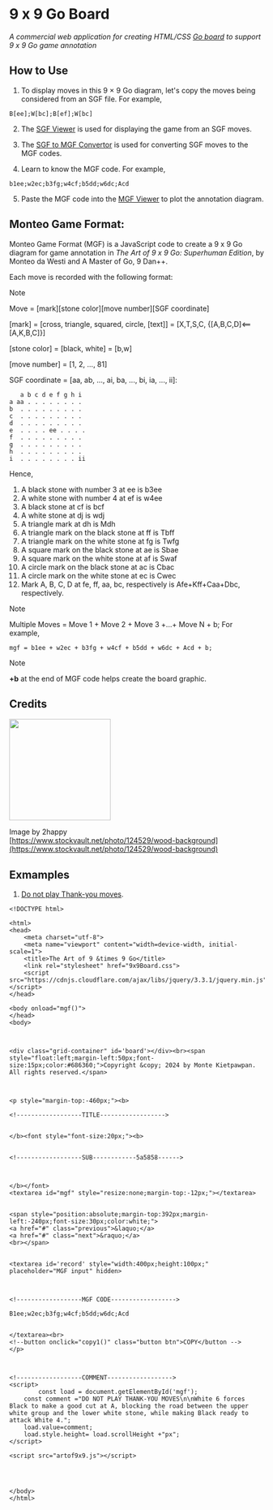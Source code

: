 # 9 x 9 Go Board
_A commercial web application for creating HTML/CSS [Go board](https://kietpawpan.github.io/9x9go/) to support 9 x 9 Go game annotation_

## How to Use
1. To display moves in this 9 &times; 9 Go diagram, let's copy the moves being considered   from an SGF file. For example,
```
B[ee];W[bc];B[ef];W[bc]
```
2. The [SGF Viewer](https://kietpawpan.github.io/9x9go/SGFviewer.html) is used for displaying the game from an SGF moves.
3. The [SGF to MGF Convertor](https://kietpawpan.github.io/9x9go/mgf.html) is used for converting SGF moves to the MGF codes.

4. Learn to know the MGF code. For example,
```
b1ee;w2ec;b3fg;w4cf;b5dd;w6dc;Acd
```
5. Paste the MGF code into the [MGF Viewer](https://kietpawpan.github.io/9x9go/MGFviewer.html) to plot the annotation diagram.
   
## Monteo Game Format:
Monteo Game Format (MGF) is a JavaScript code to create a 9 x 9 Go diagram for game annotation in _The Art of 9 x 9 Go: Superhuman Edition_, by Monteo da Westi and A Master of Go, 9 Dan++.

Each move is recorded with the following format:
> [!NOTE]  
> Move = [mark][stone color][move number][SGF coordinate]
> 
> [mark] = [cross, triangle, squared, circle, [text]] = [X,T,S,C, {[A,B,C,D]<==[A,K,B,C]}]
> 
> [stone color] = [black, white] = [b,w]
> 
> [move number] = [1, 2, ..., 81]
>
> SGF coordinate = [aa, ab, ..., ai, ba, ..., bi, ia, ..., ii]:

```
   a b c d e f g h i
a aa . . . . . . . .
b  . . . . . . . . .
c  . . . . . . . . .
d  . . . . . . . . .
e  . . . . ee . . . .
f  . . . . . . . . .
g  . . . . . . . . .
h  . . . . . . . . .
i  . . . . . . . . ii 
```
Hence,
1. A black stone with number 3 at ee is b3ee
2. A white stone with number 4 at ef is w4ee
3. A black stone at cf is bcf
4. A white stone at dj is wdj
5. A triangle mark at dh is Mdh
6. A triangle mark on the black stone at ff is Tbff
7. A triangle mark on the white stone at fg is Twfg
8. A square mark on the black stone at ae is Sbae
9. A square mark on the white stone at af is Swaf
10. A circle mark on the black stone at ac is Cbac
11. A circle mark on the white stone at ec is Cwec
12. Mark A, B, C, D at fe, ff, aa, bc, respectively is Afe+Kff+Caa+Dbc, respectively.

> [!NOTE]  
> Multiple Moves = Move 1 + Move 2 + Move 3 +...+ Move N + b;
For example,
```
mgf = b1ee + w2ec + b3fg + w4cf + b5dd + w6dc + Acd + b;
```
> [!NOTE]  
> __+b__ at the end of MGF code helps create the board graphic.

  
## Credits
<img src="https://kietpawpan.github.io/9x9go/wood1.jpg" width="200"></img>

Image by 2happy<br>[https://www.stockvault.net/photo/124529/wood-background](https://www.stockvault.net/photo/124529/wood-background) 
  
## Exmamples
1. [Do not play Thank-you moves](https://kietpawpan.github.io/9x9go/c001ThankYou.html).
```
<!DOCTYPE html>

<html>
<head>
	<meta charset="utf-8">
	<meta name="viewport" content="width=device-width, initial-scale=1">
	<title>The Art of 9 &times 9 Go</title>
	<link rel="stylesheet" href="9x9Board.css">
	<script src="https://cdnjs.cloudflare.com/ajax/libs/jquery/3.3.1/jquery.min.js"></script>
</head>

<body onload="mgf()">
</head>
<body>

  

<div class="grid-container" id='board'></div><br><span style="float:left;margin-left:50px;font-size:15px;color:#686360;">Copyright &copy; 2024 by Monte Kietpawpan. All rights reserved.</span>



<p style="margin-top:-460px;"><b>

<!------------------TITLE------------------>


</b><font style="font-size:20px;"><b>


<!------------------SUB------------5a5858------>



</b></font>
<textarea id="mgf" style="resize:none;margin-top:-12px;"></textarea>


<span style="position:absolute;margin-top:392px;margin-left:-240px;font-size:30px;color:white;">
<a href="#" class="previous">&laquo;</a>
<a href="#" class="next">&raquo;</a>
<br></span>


<textarea id='record' style="width:400px;height:100px;" placeholder="MGF input" hidden>



<!------------------MGF CODE------------------>

B1ee;w2ec;b3fg;w4cf;b5dd;w6dc;Acd


</textarea><br>
<!--button onclick="copy1()" class="button btn">COPY</button -->
</p>



<!------------------COMMENT------------------>
<script>
        const load = document.getElementById('mgf');
	const comment ="DO NOT PLAY THANK-YOU MOVES\n\nWhite 6 forces Black to make a good cut at A, blocking the road between the upper white group and the lower white stone, while making Black ready to attack White 4."; 
	load.value=comment;
	load.style.height= load.scrollHeight +"px";
</script>

<script src="artof9x9.js"></script>




</body>
</html>

```

